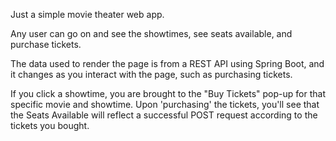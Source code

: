 Just a simple movie theater web app.

Any user can go on and see the showtimes, see seats available, and purchase tickets.

The data used to render the page is from a REST API using Spring Boot, and it changes as you interact with the page, such as purchasing tickets.

If you click a showtime, you are brought to the "Buy Tickets" pop-up for that specific movie and showtime. 
Upon 'purchasing' the tickets, you'll see that the Seats Available will reflect a successful POST request according to the tickets you bought.
